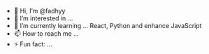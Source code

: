 - 👋 Hi, I’m @fadhyy
- 👀 I’m interested in ...
- 🌱 I’m currently learning ... React, Python and enhance JavaScript
- 📫 How to reach me ...
- ⚡ Fun fact: ...

<!---
fadhyy/fadhyy is a ✨ special ✨ repository because its `README.md` (this file) appears on your GitHub profile.
You can click the Preview link to take a look at your changes.
--->
